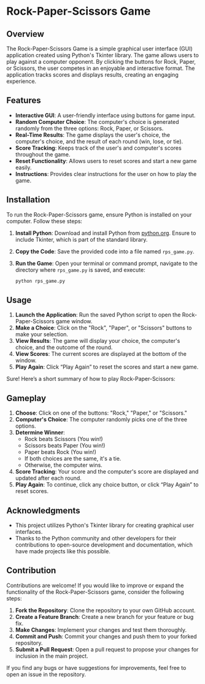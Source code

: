 # Rock-Paper-Scissors Game 

## Overview
The Rock-Paper-Scissors Game is a simple graphical user interface (GUI) application created using Python's Tkinter library. The game allows users to play against a computer opponent. By clicking the buttons for Rock, Paper, or Scissors, the user competes in an enjoyable and interactive format. The application tracks scores and displays results, creating an engaging experience.

## Features
- **Interactive GUI**: A user-friendly interface using buttons for game input.
- **Random Computer Choice**: The computer's choice is generated randomly from the three options: Rock, Paper, or Scissors.
- **Real-Time Results**: The game displays the user's choice, the computer's choice, and the result of each round (win, lose, or tie).
- **Score Tracking**: Keeps track of the user's and computer's scores throughout the game.
- **Reset Functionality**: Allows users to reset scores and start a new game easily.
- **Instructions**: Provides clear instructions for the user on how to play the game.

## Installation
To run the Rock-Paper-Scissors game, ensure Python is installed on your computer. Follow these steps:

1. **Install Python**: Download and install Python from [python.org](https://www.python.org/downloads/). Ensure to include Tkinter, which is part of the standard library.

2. **Copy the Code**: Save the provided code into a file named `rps_game.py`.

3. **Run the Game**: Open your terminal or command prompt, navigate to the directory where `rps_game.py` is saved, and execute:
   ```bash
   python rps_game.py
   ```

## Usage
1. **Launch the Application**: Run the saved Python script to open the Rock-Paper-Scissors game window.
2. **Make a Choice**: Click on the "Rock", "Paper", or "Scissors" buttons to make your selection.
3. **View Results**: The game will display your choice, the computer's choice, and the outcome of the round.
4. **View Scores**: The current scores are displayed at the bottom of the window.
5. **Play Again**: Click “Play Again” to reset the scores and start a new game.

Sure! Here’s a short summary of how to play Rock-Paper-Scissors:

## Gameplay 

1. **Choose**: Click on one of the buttons: "Rock," "Paper," or "Scissors."
2. **Computer's Choice**: The computer randomly picks one of the three options.
3. **Determine Winner**:
   - Rock beats Scissors (You win!)
   - Scissors beats Paper (You win!)
   - Paper beats Rock (You win!)
   - If both choices are the same, it's a tie.
   - Otherwise, the computer wins.
4. **Score Tracking**: Your score and the computer's score are displayed and updated after each round.
5. **Play Again**: To continue, click any choice button, or click “Play Again” to reset scores.

## Acknowledgments
- This project utilizes Python's Tkinter library for creating graphical user interfaces.
- Thanks to the Python community and other developers for their contributions to open-source development and documentation, which have made projects like this possible.

## Contribution
Contributions are welcome! If you would like to improve or expand the functionality of the Rock-Paper-Scissors game, consider the following steps:

1. **Fork the Repository**: Clone the repository to your own GitHub account.
2. **Create a Feature Branch**: Create a new branch for your feature or bug fix.
3. **Make Changes**: Implement your changes and test them thoroughly.
4. **Commit and Push**: Commit your changes and push them to your forked repository.
5. **Submit a Pull Request**: Open a pull request to propose your changes for inclusion in the main project.

If you find any bugs or have suggestions for improvements, feel free to open an issue in the repository.

